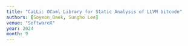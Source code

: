 ```yaml
---
title: "CaLLi: OCaml Library for Static Analysis of LLVM bitcode"
authors: [Soyeon Baek, Sungho Lee]
venue: "SoftwareX"
year: 2024
month: 9
---
```

